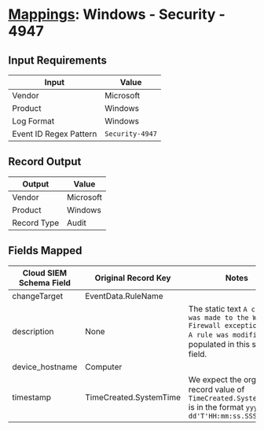 # [Mappings](README.md): Windows - Security - 4947

## Input Requirements

|Input|Value|
|-----|-----|
|Vendor|Microsoft|
|Product|Windows|
|Log Format|Windows|
|Event ID Regex Pattern|`Security-4947`|

## Record Output

|Output|Value|
|------|-----|
|Vendor|Microsoft|
|Product|Windows|
|Record Type|Audit|

## Fields Mapped

|Cloud SIEM Schema Field|Original Record Key|Notes|
|-----------------------|-------------------|-----|
|changeTarget|EventData.RuleName||
|description|None|The static text `A change was made to the Windows Firewall exception list. A rule was modified.` is populated in this schema field.|
|device_hostname|Computer||
|timestamp|TimeCreated.SystemTime|We expect the orginal record value of `TimeCreated.SystemTime` is in the format `yyyy-MM-dd'T'HH:mm:ss.SSSSSSSSSZ`|

